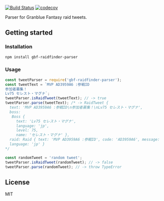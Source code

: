 [![Build Status](https://travis-ci.org/Frizz925/gbf-raidfinder-parser.svg?branch=master)](https://travis-ci.org/Frizz925/gbf-raidfinder-parser)
[![codecov](https://codecov.io/gh/Frizz925/gbf-raidfinder-parser/branch/master/graph/badge.svg)](https://codecov.io/gh/Frizz925/gbf-raidfinder-parser)

Parser for Granblue Fantasy raid tweets.

## Getting started
### Installation
```sh
npm install gbf-raidfinder-parser
```

### Usage
```js
const tweetParser = require('gbf-raidfinder-parser');
const tweetText = `MVP AD3959A6 :参戦ID
参加者募集！
Lv75 セレスト・マグナ`;
tweetParser.isRaidTweet(tweetText); // -> true
tweetParser.parse(tweetText); /* -> RaidTweet {
  text: 'MVP AD3959A6 :参戦ID\n参加者募集！\nLv75 セレスト・マグナ',
  boss:
   Boss {
     text: 'Lv75 セレスト・マグナ',
     language: 'jp',
     level: 75,
     name: 'セレスト・マグナ' },
  raid: Raid { text: 'MVP AD3959A6 :参戦ID', code: 'AD3959A6', message: 'MVP' },
  language: 'jp' }
*/

const randomTweet = 'random tweet';
tweetParser.isRaidTweet(randomTweet); // -> false
tweetParser.parse(randomTweet); // -> throw TypeError
```

## License
MIT
